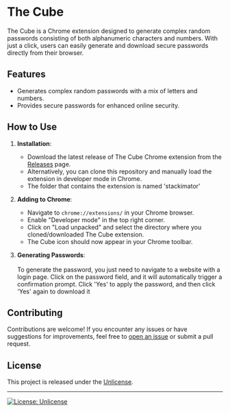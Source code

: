 # The Cube

The Cube is a Chrome extension designed to generate complex random passwords consisting of both alphanumeric characters and numbers. 
With just a click, users can easily generate and download secure passwords directly from their browser.

## Features

- Generates complex random passwords with a mix of letters and numbers.
- Provides secure passwords for enhanced online security.

## How to Use

1. **Installation**:
   - Download the latest release of The Cube Chrome extension from the [Releases](https://github.com/lpalbert/thecube/releases) page.
   - Alternatively, you can clone this repository and manually load the extension in developer mode in Chrome.
   - The folder that contains the extension is named 'stackimator'

2. **Adding to Chrome**:
   - Navigate to `chrome://extensions/` in your Chrome browser.
   - Enable "Developer mode" in the top right corner.
   - Click on "Load unpacked" and select the directory where you cloned/downloaded The Cube extension.
   - The Cube icon should now appear in your Chrome toolbar.

3. **Generating Passwords**: <br><br>
   To generate the password, you just need to navigate to a website with a login page. Click on the password field, and it will automatically trigger a confirmation prompt. Click 'Yes' to apply the password, and then click 'Yes' again to download it

## Contributing

Contributions are welcome! If you encounter any issues or have suggestions for improvements, feel free to [open an issue](https://github.com/lpalbert/thecube/issues) or submit a pull request.

## License

This project is released under the [Unlicense](UNLICENSE).

---

[![License: Unlicense](https://img.shields.io/badge/license-Unlicense-blue.svg)](http://unlicense.org/)

